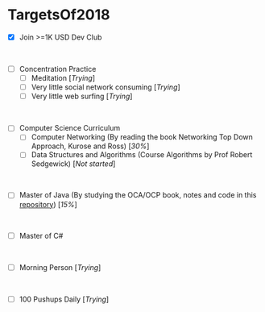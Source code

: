 # TargetsOf2018

* [X] Join >=1K USD Dev Club
<br/>

* [ ] Concentration Practice
    * [ ] Meditation [_Trying_]
    * [ ] Very little social network consuming [_Trying_]
    * [ ] Very little web surfing [_Trying_]
<br/>

* [ ] Computer Science Curriculum
    * [ ] Computer Networking (By reading the book Networking Top Down Approach, Kurose and Ross) [_30%_]
    * [ ] Data Structures and Algorithms (Course Algorithms by Prof Robert Sedgewick) [_Not started_]
<br/>

* [ ] Master of Java (By studying the OCA/OCP book, notes and code in this [repository](https://github.com/VanTamNguyen/LearningJava)) [_15%_]
<br/>

* [ ] Master of C#
<br/>

* [ ] Morning Person [_Trying_]
<br/>

* [ ] 100 Pushups Daily [_Trying_]
